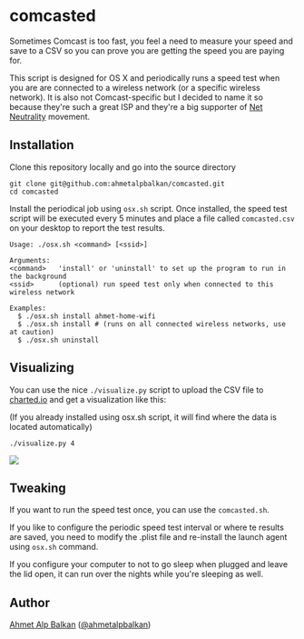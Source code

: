 # comcasted

Sometimes Comcast is too fast, you feel a need to measure your speed and save to a CSV
so you can prove you are getting the speed you are paying for.

This script is designed for OS X and periodically runs a speed test when you are
are connected to a wireless network (or a specific wireless network). It is also
not Comcast-specific but I decided to name it so because they're such a great ISP and
they're a big supporter of [Net Neutrality](https://www.youtube.com/watch?v=fpbOEoRrHyU)
movement.

## Installation

Clone this repository locally and go into the source directory

	git clone git@github.com:ahmetalpbalkan/comcasted.git
	cd comcasted

Install the periodical job using `osx.sh` script. Once installed, the speed test script will
be executed every 5 minutes and place a file called `comcasted.csv` on your desktop to report the
test results.

	Usage: ./osx.sh <command> [<ssid>]

	Arguments:
	<command>	'install' or 'uninstall' to set up the program to run in the background
	<ssid>		(optional) run speed test only when connected to this wireless network

	Examples:
	  $ ./osx.sh install ahmet-home-wifi
	  $ ./osx.sh install # (runs on all connected wireless networks, use at caution)
	  $ ./osx.sh uninstall

## Visualizing

You can use the nice `./visualize.py` script to upload the CSV file to
[charted.io](http://www.charted.co) and get a visualization like this:

(If you already installed using osx.sh script, it will find where the
data is located automatically)

    ./visualize.py 4

![](http://cl.ly/image/1w0D392e1Q1I/Image%202015-01-21%20at%2011.36.39%20PM.png)

## Tweaking

If you want to run the speed test once, you can use the `comcasted.sh`.

If you like to configure the periodic speed test interval or where te results are saved,
you need to modify the .plist file and re-install the launch agent using `osx.sh` command.

If you configure your computer to not to go sleep when plugged and leave the lid open,
it can run over the nights while you're sleeping as well.

## Author

[Ahmet Alp Balkan](http://ahmetalpbalkan.com) ([@ahmetalpbalkan](https://twitter.com/ahmetalpbalkan))
